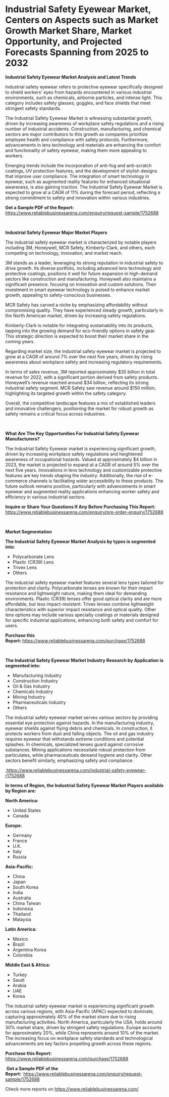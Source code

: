 <p><h1>Industrial Safety Eyewear Market, Centers on Aspects such as Market Growth Market Share, Market Opportunity, and Projected Forecasts Spanning from 2025 to 2032</h1></p><p><strong>Industrial Safety Eyewear Market Analysis and Latest Trends</strong></p>
<p><p>Industrial safety eyewear refers to protective eyewear specifically designed to shield workers' eyes from hazards encountered in various industrial environments, such as chemicals, airborne particles, and intense light. This category includes safety glasses, goggles, and face shields that meet stringent safety standards.</p><p>The Industrial Safety Eyewear Market is witnessing substantial growth, driven by increasing awareness of workplace safety regulations and a rising number of industrial accidents. Construction, manufacturing, and chemical sectors are major contributors to this growth as companies prioritize employee health and compliance with safety protocols. Furthermore, advancements in lens technology and materials are enhancing the comfort and functionality of safety eyewear, making them more appealing to workers.</p><p>Emerging trends include the incorporation of anti-fog and anti-scratch coatings, UV protection features, and the development of stylish designs that improve user compliance. The integration of smart technology in eyewear, such as augmented reality features for enhanced situational awareness, is also gaining traction. The Industrial Safety Eyewear Market is expected to grow at a CAGR of 11% during the forecast period, reflecting a strong commitment to safety and innovation within various industries.</p></p>
<p><strong>Get a Sample PDF of the Report:&nbsp;</strong> <a href="https://www.reliablebusinessarena.com/enquiry/request-sample/1752688?utm_campaign=3254&utm_medium=2&utm_source=Github&utm_content=ia&utm_term=06032025&utm_id=industrial-safety-eyewear">https://www.reliablebusinessarena.com/enquiry/request-sample/1752688</a></p>
<p>&nbsp;</p>
<p><strong>Industrial Safety Eyewear Major Market Players</strong></p>
<p><p>The industrial safety eyewear market is characterized by notable players including 3M, Honeywell, MCR Safety, Kimberly-Clark, and others, each competing on technology, innovation, and market reach. </p><p>3M stands as a leader, leveraging its strong reputation in industrial safety to drive growth. Its diverse portfolio, including advanced lens technology and protective coatings, positions it well for future expansion in high-demand sectors like construction and manufacturing. Honeywell also maintains a significant presence, focusing on innovation and custom solutions. Their investment in smart eyewear technology is poised to enhance market growth, appealing to safety-conscious businesses.</p><p>MCR Safety has carved a niche by emphasizing affordability without compromising quality. They have experienced steady growth, particularly in the North American market, driven by increasing safety regulations.</p><p>Kimberly-Clark is notable for integrating sustainability into its products, tapping into the growing demand for eco-friendly options in safety gear. This strategic direction is expected to boost their market share in the coming years.</p><p>Regarding market size, the industrial safety eyewear market is projected to grow at a CAGR of around 7% over the next five years, driven by rising awareness about workplace safety and increasing regulatory requirements. </p><p>In terms of sales revenue, 3M reported approximately $35 billion in total revenue for 2022, with a significant portion derived from safety products. Honeywell’s revenue reached around $34 billion, reflecting its strong industrial safety segment. MCR Safety saw revenue around $150 million, highlighting its targeted growth within the safety category.</p><p>Overall, the competitive landscape features a mix of established leaders and innovative challengers, positioning the market for robust growth as safety remains a critical focus across industries.</p></p>
<p>&nbsp;</p>
<p><strong>What Are The Key Opportunities For Industrial Safety Eyewear Manufacturers?</strong></p>
<p><p>The Industrial Safety Eyewear market is experiencing significant growth, driven by increasing workplace safety regulations and heightened awareness of occupational hazards. Valued at approximately $4 billion in 2023, the market is projected to expand at a CAGR of around 5% over the next five years. Innovations in lens technology and customizable protective features are key trends shaping the industry. Additionally, the rise of e-commerce channels is facilitating wider accessibility to these products. The future outlook remains positive, particularly with advancements in smart eyewear and augmented reality applications enhancing worker safety and efficiency in various industrial sectors.</p></p>
<p><strong>Inquire or Share Your Questions If Any Before Purchasing This Report:</strong> <a href="https://www.reliablebusinessarena.com/enquiry/pre-order-enquiry/1752688?utm_campaign=3254&utm_medium=2&utm_source=Github&utm_content=ia&utm_term=06032025&utm_id=industrial-safety-eyewear">https://www.reliablebusinessarena.com/enquiry/pre-order-enquiry/1752688</a></p>
<p>&nbsp;</p>
<p><strong>Market Segmentation</strong></p>
<p><strong>The Industrial Safety Eyewear Market Analysis by types is segmented into:</strong></p>
<p><ul><li>Polycarbonate Lens</li><li>Plastic (CR39) Lens</li><li>Trivex Lens</li><li>Others</li></ul></p>
<p><p>The industrial safety eyewear market features several lens types tailored for protection and clarity. Polycarbonate lenses are known for their impact resistance and lightweight nature, making them ideal for demanding environments. Plastic (CR39) lenses offer good optical clarity and are more affordable, but less impact-resistant. Trivex lenses combine lightweight characteristics with superior impact resistance and optical quality. Other lens options may include various specialty coatings or materials designed for specific industrial applications, enhancing both safety and comfort for users.</p></p>
<p><strong>Purchase this Report:&nbsp;</strong><a href="https://www.reliablebusinessarena.com/purchase/1752688?utm_campaign=3254&utm_medium=2&utm_source=Github&utm_content=ia&utm_term=06032025&utm_id=industrial-safety-eyewear">https://www.reliablebusinessarena.com/purchase/1752688</a></p>
<p>&nbsp;</p>
<p><strong>The Industrial Safety Eyewear Market Industry Research by Application is segmented into:</strong></p>
<p><ul><li>Manufacturing Industry</li><li>Construction Industry</li><li>Oil & Gas Industry</li><li>Chemicals Industry</li><li>Mining Industry</li><li>Pharmaceuticals Industry</li><li>Others</li></ul></p>
<p><p>The industrial safety eyewear market serves various sectors by providing essential eye protection against hazards. In the manufacturing industry, eyewear shields against flying debris and chemicals. In construction, it protects workers from dust and falling objects. The oil and gas industry requires eyewear that withstands extreme conditions and potential splashes. In chemicals, specialized lenses guard against corrosive substances. Mining applications necessitate robust protection from particulates, while pharmaceuticals demand hygiene and clarity. Other sectors benefit similarly, emphasizing safety and compliance.</p></p>
<p><a href="https://www.reliablebusinessarena.com/industrial-safety-eyewear-r1752688?utm_campaign=3254&utm_medium=2&utm_source=Github&utm_content=ia&utm_term=06032025&utm_id=industrial-safety-eyewear">&nbsp;https://www.reliablebusinessarena.com/industrial-safety-eyewear-r1752688</a></p>
<p><strong>In terms of Region, the Industrial Safety Eyewear Market Players available by Region are:</strong></p>
<p>
    <p> <strong> North America: </strong>
        <ul>
            <li>United States</li>
            <li>Canada</li>
        </ul>
        </p> 
    <p> <strong> Europe: </strong>
        <ul>
            <li>Germany</li>
            <li>France</li>
            <li>U.K.</li>
            <li>Italy</li>
            <li>Russia</li>
        </ul>
        </p> 
    <p> <strong> Asia-Pacific: </strong>
        <ul>
            <li>China</li>
            <li>Japan</li>
            <li>South Korea</li>
            <li>India</li>
            <li>Australia</li>
            <li>China Taiwan</li>
            <li>Indonesia</li>
            <li>Thailand</li>
            <li>Malaysia</li>
        </ul>
        </p> 
    <p> <strong> Latin America: </strong>
        <ul>
            <li>Mexico</li>
            <li>Brazil</li>
            <li>Argentina Korea</li>
            <li>Colombia</li>
        </ul>
        </p> 
    <p> <strong> Middle East & Africa: </strong>
        <ul>
            <li>Turkey</li>
            <li>Saudi</li>
            <li>Arabia</li>
            <li>UAE</li>
            <li>Korea</li>
        </ul>
    </p>
    </p>
<p><p>The industrial safety eyewear market is experiencing significant growth across various regions, with Asia-Pacific (APAC) expected to dominate, capturing approximately 40% of the market share due to rising manufacturing activities. North America, particularly the USA, holds around 30% market share, driven by stringent safety regulations. Europe accounts for approximately 20%, while China represents around 10% of the market. The increasing focus on workplace safety standards and technological advancements are key factors propelling growth across these regions.</p></p>
<p><strong>Purchase this Report: </strong><a href="https://www.reliablebusinessarena.com/purchase/1752688?utm_campaign=3254&utm_medium=2&utm_source=Github&utm_content=ia&utm_term=06032025&utm_id=industrial-safety-eyewear">https://www.reliablebusinessarena.com/purchase/1752688</a></p>
<p>&nbsp;<strong>Get a Sample PDF of the Report:&nbsp;&nbsp;</strong><a href="https://www.reliablebusinessarena.com/enquiry/request-sample/1752688?utm_campaign=3254&utm_medium=2&utm_source=Github&utm_content=ia&utm_term=06032025&utm_id=industrial-safety-eyewear">https://www.reliablebusinessarena.com/enquiry/request-sample/1752688</a></p>
<p><strong></strong></p>
<p>Check more reports on <a href="https://www.reliablebusinessarena.com/?utm_campaign=3254&utm_medium=2&utm_source=Github&utm_content=ia&utm_term=06032025&utm_id=industrial-safety-eyewear">https://www.reliablebusinessarena.com/</a></p>